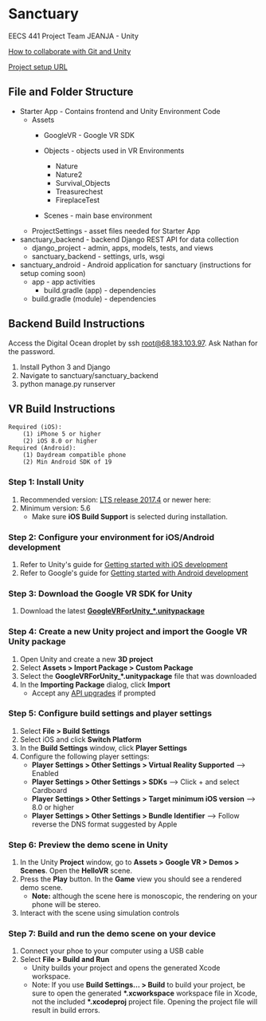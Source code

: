 
# Sanctuary
EECS 441 Project Team JEANJA - Unity

[How to collaborate with Git and Unity](https://stackoverflow.com/questions/21573405/how-to-prepare-a-unity-project-for-git)

[Project setup URL](https://developers.google.com/vr/develop/unity/get-started-ios)



## File and Folder Structure
* Starter App - Contains frontend and Unity Environment Code
	* Assets
		* GoogleVR - Google VR SDK
		* Objects - objects used in VR Environments
			* Nature
			* Nature2
			* Survival_Objects
			* Treasurechest
			* FireplaceTest

		* Scenes - main base environment
	* ProjectSettings - asset files needed for Starter App
* sanctuary_backend - backend Django REST API for data collection
	* django_project - admin, apps, models, tests, and views
	* sanctuary_backend - settings, urls, wsgi
* sanctuary_android - Android application for sanctuary (instructions for setup coming soon)
    * app - app activities
        * build.gradle (app) - dependencies
    * build.gradle (module) - dependencies


## Backend Build Instructions

Access the Digital Ocean droplet by ssh root@68.183.103.97. Ask Nathan for the password.

1. Install Python 3 and Django
2. Navigate to sanctuary/sanctuary_backend
3. python manage.py runserver


## VR Build Instructions
```
Required (iOS):
    (1) iPhone 5 or higher
    (2) iOS 8.0 or higher
Required (Android):
    (1) Daydream compatible phone
    (2) Min Android SDK of 19
```
              
### Step 1: Install Unity 
1. Recommended version: [LTS release 2017.4](https://unity3d.com/unity/qa/lts-releases) or newer here: 
2. Minimum version: 5.6
	- Make sure **iOS Build Support** is selected during installation.
    
### Step 2: Configure your environment for iOS/Android development
1. Refer to Unity's guide for [Getting started with iOS development](https://docs.unity3d.com/Manual/iphone-GettingStarted.html)
2. Refer to Google's guide for [Getting started with Android development](https://developers.google.com/vr/develop/android/get-started)
### Step 3: Download the Google VR SDK for Unity
1. Download the latest [**GoogleVRForUnity_\*.unitypackage**](https://github.com/googlevr/gvr-unity-sdk/releases)

### Step 4: Create a new Unity project and import the Google VR Unity package
1. Open Unity and create a new **3D project**
2. Select **Assets > Import Package > Custom Package**
3. Select the **GoogleVRForUnity_\*.unitypackage** file that was downloaded
4. In the **Importing Package** dialog, click **Import**
	- Accept any [API upgrades](https://docs.unity3d.com/Manual/APIUpdater.html) if prompted

### Step 5: Configure build settings and player settings
1. Select **File > Build Settings**
2. Select iOS and click **Switch Platform**
3. In the **Build Settings** window, click **Player Settings**
4. Configure the following player settings:
	- **Player Settings > Other Settings > Virtual Reality Supported**  -->  Enabled
	- **Player Settings > Other Settings > SDKs** --> Click + and select Cardboard
	- **Player Settings > Other Settings > Target minimum iOS version** --> 8.0 or higher
	- **Player Settings > Other Settings > Bundle Identifier** --> Follow reverse the DNS format suggested by Apple
        
### Step 6: Preview the demo scene in Unity
1. In the Unity **Project** window, go to **Assets > Google VR > Demos > Scenes**. Open the **HelloVR** scene.
2. Press the **Play** button. In the **Game** view you should see a rendered demo scene.
	- **Note:** although the scene here is monoscopic, the rendering on your phone will be stereo.
3. Interact with the scene using simulation controls
    
### Step 7: Build and run the demo scene on your device
1. Connect your phoe to your computer using a USB cable
2. Select **File > Build and Run**
	- Unity builds your project and opens the generated Xcode workspace.
	- Note: If you use **Build Settings… > Build** to build your project, be sure to open the generated **\*.xcworkspace** workspace file in Xcode, not the included **\*.xcodeproj** project file. Opening the project file will result in build errors.

